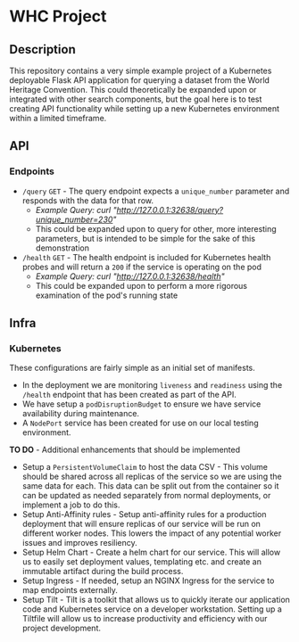 # WHC Project

## Description
This repository contains a very simple example project of a Kubernetes deployable Flask API application for querying a dataset from the World Heritage Convention. This could theoretically be expanded upon or integrated with other search components, but the goal here is to test creating API functionality while setting up a new Kubernetes environment within a limited timeframe.

## API

### Endpoints

* `/query` `GET` - The query endpoint expects a `unique_number` parameter and responds with the data for that row.
    * *Example Query: curl "http://127.0.0.1:32638/query?unique_number=230"*
    * This could be expanded upon to query for other, more interesting parameters, but is intended to be simple for the sake of this demonstration
* `/health` `GET` - The health endpoint is included for Kubernetes health probes and will return a `200` if the service is operating on the pod
    * *Example Query: curl "http://127.0.0.1:32638/health"*
    * This could be expanded upon to perform a more rigorous examination of the pod's running state

## Infra

### Kubernetes

These configurations are fairly simple as an initial set of manifests. 
* In the deployment we are monitoring `liveness` and `readiness` using the `/health` endpoint that has been created as part of the API. 
* We have setup a `podDisruptionBudget` to ensure we have service availability during maintenance.
* A `NodePort` service has been created for use on our local testing environment.

**TO DO** - Additional enhancements that should be implemented
* Setup a `PersistentVolumeClaim` to host the data CSV - This volume should be shared across all replicas of the service so we are using the same data for each. This data can be split out from the container so it can be updated as needed separately from normal deployments, or implement a job to do this.
* Setup Anti-Affinity rules - Setup anti-affinity rules for a production deployment that will ensure replicas of our service will be run on different worker nodes. This lowers the impact of any potential worker issues and improves resiliency.
* Setup Helm Chart - Create a helm chart for our service. This will allow us to easily set deployment values, templating etc. and create an immutable artifact during the build process.
* Setup Ingress - If needed, setup an NGINX Ingress for the service to map endpoints externally.
* Setup Tilt - Tilt is a toolkit that allows us to quickly iterate our application code and Kubernetes service on a developer workstation. Setting up a Tiltfile will allow us to increase productivity and efficiency with our project development.